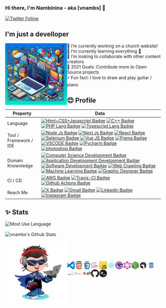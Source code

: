 ### Hi there, I'm Nambinina - aka [vnambs] 👋


[![Twitter Follow](https://img.shields.io/twitter/follow/VoaryNambs?color=1DA1F2&logo=twitter&style=for-the-badge)](https://twitter.com/intent/follow?original_referer=https%3A%2F%2Fgithub.com%2Fvnambs&screen_name=vnambs)

## I'm just a develloper


<img src="https://github.com/vnambs/vnambs/blob/master/OIG1.5xUlaQbct2Z6ytuXgAGl.jpg" alt="banner that says Voary Nambinina - software engineer, artificial lover & web developer alongside a cartoon illustration of a developer" align="left" width="200px">


- 🔭 I’m currently working on a church website!
- 🌱 I’m currently learning everything 🤣
- 👯 I’m looking to collaborate with other content creators
- 🥅 2021 Goals: Contribute more to Open Source projects
- ⚡ Fun fact: I love to draw and play guitar / piano



## 😊 Profile
Property                 | Data  
-------------------------|------
Language                 | [![Html+CSS+Javascript Badge](https://img.shields.io/badge/-Javascript-F7DF1E?style=flat&logo=Javascript&logoColor=white)](https://github.com/search?l=Javascript&q=user%3vnambs&type=Repositories) [![C++ Badge](https://img.shields.io/badge/-C%20plus%20plus-00599C?style=flat&logo=C%2B%2B&logoColor=white)](https://github.com/search?l=Cpp&q=user%3vnambs&type=Repositories) [![PHP Lang Badge](https://img.shields.io/badge/-PHP-7377AD?style=flat&logo=php&logoColor=white)](https://github.com/search?l=php&q=user%3vnambs&type=Repositories)  [![Typescript Lang Badge](https://img.shields.io/badge/-Typescript-3178C6?style=flat&logo=typescript&logoColor=white)](https://github.com/search?l=typescript&q=user%3vnambs&type=Repositories)
Tool / Framework / IDE    | [![Node Js Badge](https://img.shields.io/badge/-Node%20Js-339933?style=flat&logo=node.js&logoColor=white)](https://github.com/search?l=node%20js&q=user%3vnambs&type=Repositories) [![Next Js Badge](https://img.shields.io/badge/-Next%20Js-000000?style=flat&logo=next.js&logoColor=white)](https://github.com/search?l=next%20js&q=user%3vnambs&type=Repositories) [![React Badge](https://img.shields.io/badge/-React-61DAFB?style=flat&logo=react&logoColor=white)](https://github.com/search?l=React&q=user%3vnambs&type=Repositories) [![Selenium Badge](https://img.shields.io/badge/-Selenium-43B02A?style=flat&logo=selenium&logoColor=white)](https://github.com/search?l=Selenium&q=user%3vnambs&type=Repositories) [![Vue JS Badge](https://img.shields.io/badge/-Vue%20JS-32475B?style=flat&logo=javascript&logoColor=white)](https://github.com/search?l=Javascript&q=user%3vnambs&type=Repositories) [![Figma Badge](https://img.shields.io/badge/-Figma-9E55F1?style=flat&logo=figma&logoColor=white)](https://www.figma.com/@imranakbar) [![VSCODE Badge](https://img.shields.io/badge/-VS%20Code-007ACC?style=flat&logo=visualstudiocode&logoColor=white)](https://github.com/vnambs) [![Pycharm Badge](https://img.shields.io/badge/-Pycharm-24D38C?style=flat&logo=pycharm&logoColor=white)](https://github.com/search?l=Python&q=user%3vnambs&type=Repositories) [![photoshop Badge](https://img.shields.io/badge/-Photoshop-26C9FF?style=flat&logo=Adobe-Photoshop&logoColor=white)](https://github.com/search?l=html&q=user%3vnambs&type=Repositories)
Domain Knownledge        | [![Computer Science Development Badge](https://img.shields.io/badge/-Computer%20Science-FAB040?style=flat&logoColor=white)](https://github.com/search?q=user%vnambs&type=Repositories) [![Application Development Development Badge](https://img.shields.io/badge/-Application%20Development-4C8CBF?style=flat&logoColor=white)](https://github.com/search?q=user%vnambs&type=Repositories) [![Software Development Badge](https://img.shields.io/badge/-Software%20Development-FF6600?style=flat&logoColor=white)](https://github.com/search?q=user%vnambs&type=Repositories) [![Web Crawling Badge](https://img.shields.io/badge/-Web%20Crawling-036CB5?style=flat&logoColor=white)](https://github.com/search?q=user%vnambs&type=Repositories) [![Machine Learning Badge](https://img.shields.io/badge/-Machine%20Learning-01D277?style=flat&logoColor=white)](https://github.com/search?q=user%vnambs&type=Repositories) [![Graphic Designer Badge](https://img.shields.io/badge/-Graphic%20Designer-9E55F1?style=flat&logoColor=white)](https://github.com/search?q=user%vnambs&type=Repositories)
CI / CD                  | [![AWS Badge](https://img.shields.io/badge/-Amazon%20Web%20Services-2560E0?style=flat&logo=Amazon-web-services&logoColor=white)](https://github.com/search?q=user%vnambs&type=Repositories) [![Travis-CI Badge](https://img.shields.io/badge/-Travis%20CI-3EAAAF?style=flat&logo=Travis-CI&logoColor=white)](https://github.com/search?q=user%vnambs&type=Repositories) [![Github Actions Badge](https://img.shields.io/badge/-Github%20Actions-2088FF?style=flat&logo=Github-Actions&logoColor=white)](https://github.com/search?q=user%vnambs&type=Repositories)
Reach Me                 | [![X Badge](https://img.shields.io/badge/-VoaryNambs-000000?style=flat&logo=x&logoColor=white)](https://twitter.com/VoaryNambs) [![Gmail Badge](https://img.shields.io/badge/-vnambs-e54448?style=flat&logo=Gmail&logoColor=white)](mailto:vnambs@gmail.com) [![Linkedin Badge](https://img.shields.io/badge/-vnambs-blue?style=flat&logo=Linkedin&logoColor=white)](https://www.linkedin.com/in/voary-nambinina-randrianandrasana-877b5a117) [![Instagram Badge](https://img.shields.io/badge/vnambs-ff69b4?style=flat&logo=instagram&logoColor=white)](https://www.instagram.com/vnambs/)




## ✨ Stats
  
<img align="left" alt="Most Use Language" src="https://github-readme-stats.vercel.app/api/top-langs/?username=vnambs&layout=compact&theme=material-palenight"/>

<br />
<br />
 <img align="left" alt="vnambs's Github Stats" src="https://github-readme-stats.vercel.app/api?username=vnambs&show_icons=true&theme=material-palenight" />

<br />
<br />

<img src="https://github.com/vnambs/vnambs/blob/master/my-octocat-1608989195961.png" alt="banner that says Voary Nambinina - software engineer, artificial lover & web developer alongside a cartoon illustration of a developer" align="left" width="200px">

[twitter]: https://twitter.com/VoaryNambs
[instagram]: https://instagram.com/vnambs
[linkedin]: https://linkedin.com/in/voary-nambinina-877b5a117
[webdevplaylist]: https://www.facebook.com/nathvoary/
[jsplaylist]: https://www.facebook.com/nathvoary/
[cssplaylist]: https://www.facebook.com/nathvoary/
[reactplaylist]: https://www.facebook.com/nathvoary/
<br />
<br />


[<img align="left" alt="Visual Studio Code" width="26px" src="https://raw.githubusercontent.com/github/explore/80688e429a7d4ef2fca1e82350fe8e3517d3494d/topics/visual-studio-code/visual-studio-code.png" />][webdevplaylist]
[<img align="left" alt="HTML5" width="26px" src="https://raw.githubusercontent.com/github/explore/80688e429a7d4ef2fca1e82350fe8e3517d3494d/topics/html/html.png" />][webdevplaylist]
[<img align="left" alt="CSS3" width="26px" src="https://raw.githubusercontent.com/github/explore/80688e429a7d4ef2fca1e82350fe8e3517d3494d/topics/css/css.png" />][cssplaylist]
[<img align="left" alt="Sass" width="26px" src="https://raw.githubusercontent.com/github/explore/80688e429a7d4ef2fca1e82350fe8e3517d3494d/topics/sass/sass.png" />][cssplaylist]
[<img align="left" alt="JavaScript" width="26px" src="https://raw.githubusercontent.com/github/explore/80688e429a7d4ef2fca1e82350fe8e3517d3494d/topics/javascript/javascript.png" />][jsplaylist]
[<img align="left" alt="React" width="26px" src="https://raw.githubusercontent.com/github/explore/80688e429a7d4ef2fca1e82350fe8e3517d3494d/topics/react/react.png" />][reactplaylist]
[<img align="left" alt="Gatsby" width="26px" src="https://raw.githubusercontent.com/github/explore/e94815998e4e0713912fed477a1f346ec04c3da2/topics/gatsby/gatsby.png" />][webdevplaylist]
[<img align="left" alt="GraphQL" width="26px" src="https://raw.githubusercontent.com/github/explore/80688e429a7d4ef2fca1e82350fe8e3517d3494d/topics/graphql/graphql.png" />][webdevplaylist]
[<img align="left" alt="Node.js" width="26px" src="https://raw.githubusercontent.com/github/explore/80688e429a7d4ef2fca1e82350fe8e3517d3494d/topics/nodejs/nodejs.png" />][webdevplaylist]
[<img align="left" alt="Deno" width="26px" src="https://raw.githubusercontent.com/github/explore/361e2821e2dea67711cde99c9c40ed357061cf27/topics/deno/deno.png" />][webdevplaylist]
[<img align="left" alt="SQL" width="26px" src="https://raw.githubusercontent.com/github/explore/80688e429a7d4ef2fca1e82350fe8e3517d3494d/topics/sql/sql.png" />][webdevplaylist]
[<img align="left" alt="MySQL" width="26px" src="https://raw.githubusercontent.com/github/explore/80688e429a7d4ef2fca1e82350fe8e3517d3494d/topics/mysql/mysql.png" />][webdevplaylist]
[<img align="left" alt="MongoDB" width="26px" src="https://raw.githubusercontent.com/github/explore/80688e429a7d4ef2fca1e82350fe8e3517d3494d/topics/mongodb/mongodb.png" />][webdevplaylist]
[<img align="left" alt="Git" width="26px" src="https://raw.githubusercontent.com/github/explore/80688e429a7d4ef2fca1e82350fe8e3517d3494d/topics/git/git.png" />][webdevplaylist]
[<img align="left" alt="GitHub" width="26px" src="https://raw.githubusercontent.com/github/explore/78df643247d429f6cc873026c0622819ad797942/topics/github/github.png" />][webdevplaylist]
[<img align="left" alt="Terminal" width="26px" src="https://raw.githubusercontent.com/github/explore/80688e429a7d4ef2fca1e82350fe8e3517d3494d/topics/terminal/terminal.png" />][webdevplaylist]

<br />
<br />